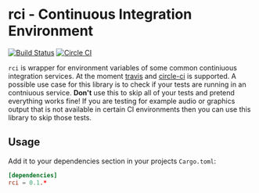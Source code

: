 # rci - Continuous Integration Environment

[![Build Status](https://travis-ci.org/klingtnet/rci.svg?branch=master)](https://travis-ci.org/klingtnet/rci) [![Circle CI](https://circleci.com/gh/klingtnet/rci.svg?style=svg)](https://circleci.com/gh/klingtnet/rci)

`rci` is wrapper for environment variables of some common continiuous integration services.
At the moment [travis](https://travis-ci.org/) and [circle-ci](https://circleci.com/) is supported.
A possible use case for this library is to check if your tests are running in an contniuous
service.
**Don't** use this to skip all of your tests and pretend everything works fine!
If you are testing for example audio or graphics output
that is not available in certain CI environments
then you can use this library to skip those tests.

## Usage

Add it to your dependencies section in your projects `Cargo.toml`:

```toml
[dependencies]
rci = 0.1.*
```

